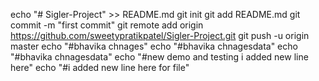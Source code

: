 echo "# Sigler-Project" >> README.md
git init
git add README.md
git commit -m "first commit"
git remote add origin https://github.com/sweetypratikpatel/Sigler-Project.git
git push -u origin master
echo "#bhavika chnages"
echo "#bhavika chnagesdata"
echo "#bhavika chnagesdata"
echo "#new demo and testing i added new line here"
echo "#i added new line here for file"
